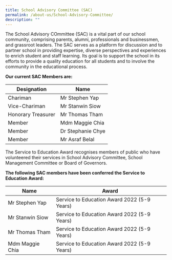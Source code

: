 ```yaml
---
title: School Advisory Committee (SAC)
permalink: /about-us/School-Advisory-Committee/
description: ""
---
```

The School Advisory COmmittee (SAC) is a vital part of our school community, comprising parents, alumni, professionals and businessmen, and grassroot leaders. The SAC serves as a platform for discussion and to partner school in providing expertise, diverse perspectives and experiences to enrich student and staff learning. Its goal is to support the school in its efforts to provide a quality education for all students and to involve the community in the educational process.


**Our current SAC Members are:**

| Designation | Name | 
| -------- | -------- |
| Chariman | Mr Stephen Yap | 
| Vice-Chariman | Mr Stanwin Siow | 
| Honorary Treasurer | Mr Thomas Tham | 
| Member | Mdm Maggie Chia | 
| Member | Dr Stephanie Chye | 
| Member | Mr Asraf Belal | 

The Service to Education Award recognises members of public who have volunteered their services in School Advisory Committee, School Management Committee or Board of Governors.

**The following SAC members have been conferred the Service to Education Award:**

| Name | Award | 
| -------- | -------- |
| Mr Stephen Yap | Service to Education Award 2022 (5-9 Years) | 
| Mr Stanwin Siow | Service to Education Award 2022 (5-9 Years) | 
| Mr Thomas Tham | Service to Education Award 2022 (5-9 Years) | 
| Mdm Maggie Chia | Service to Education Award 2022 (5-9 Years) |